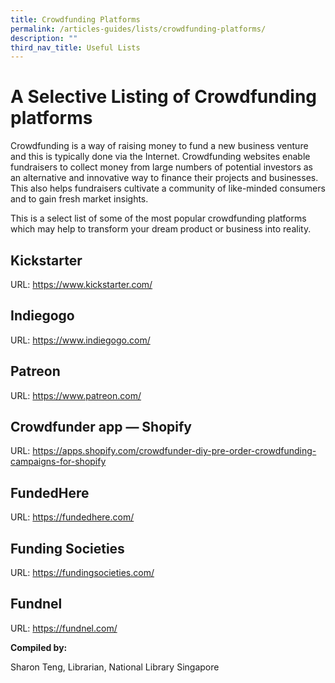 ```yaml
---
title: Crowdfunding Platforms
permalink: /articles-guides/lists/crowdfunding-platforms/
description: ""
third_nav_title: Useful Lists
---
```

# A Selective Listing of Crowdfunding platforms  

 

Crowdfunding is a way of raising money to fund a new business venture and this is typically done via the Internet. Crowdfunding websites enable fundraisers to collect money from large numbers of potential investors as an alternative and innovative way to finance their projects and businesses. This also helps fundraisers cultivate a community of like-minded consumers and to gain fresh market insights. 

 

This is a select list of some of the most popular crowdfunding platforms which may help to transform your dream product or business into reality. 

 

## Kickstarter 

URL: <https://www.kickstarter.com/>  

 

## Indiegogo 

URL: <https://www.indiegogo.com/>  

 

## Patreon 

URL: <https://www.patreon.com/>  

 

## Crowdfunder app — Shopify  

URL: <https://apps.shopify.com/crowdfunder-diy-pre-order-crowdfunding-campaigns-for-shopify>  

 

## FundedHere 

URL: <https://fundedhere.com/>  

 

## Funding Societies 

URL: <https://fundingsocieties.com/> 

 

## Fundnel 

URL: <https://fundnel.com/>  

**Compiled by:** 

Sharon Teng, Librarian, National Library Singapore  

 